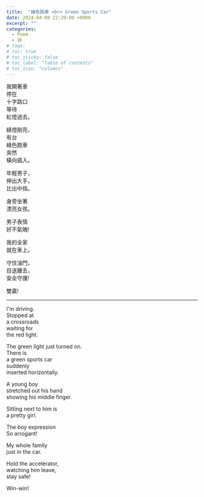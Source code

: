 ```yaml
---
title:  "綠色跑車 <br> Green Sports Car"
date: 2024-04-08 22:20:00 +0800
excerpt: ""
categories: 
  - Poem
  - 詩
# tags:
# toc: true
# toc_sticky: false
# toc_label: "Table of contents"
# toc_icon: "columns"
---
```


我開著車  
停在  
十字路口  
等待  
紅燈過去。  

綠燈剛亮，  
有台  
綠色跑車  
突然  
橫向插入。  

年輕男子，  
伸出大手，  
比出中指。  

身旁坐著  
漂亮女孩。  

男子表情  
好不氣魄!  

我的全家  
就在車上。  

守住油門，  
目送離去，  
安全守護!  

雙贏!  

---

I'm driving.  
Stopped at  
a crossroads  
waiting for  
the red light.  

The green light just turned on.  
There is  
a green sports car  
suddenly  
inserted horizontally.  

A young boy  
stretched out his hand  
showing his middle finger.  

Sitting next to him is  
a pretty girl.  

The boy expression  
So arrogant!  

My whole family  
just in the car.  

Hold the accelerator,  
watching him leave,  
stay safe!  

Win-win!  
